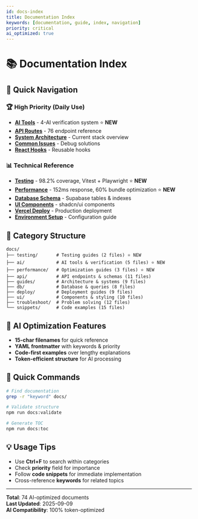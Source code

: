 ```yaml
---
id: docs-index
title: Documentation Index
keywords: [documentation, guide, index, navigation]
priority: critical
ai_optimized: true
---
```


# 📚 Documentation Index

## 🚀 Quick Navigation

### 🏆 High Priority (Daily Use)
- **[AI Tools](ai/README.md)** - 4-AI verification system ⭐ **NEW**
- **[API Routes](api/routes.md)** - 76 endpoint reference
- **[System Architecture](guides/architecture.md)** - Current stack overview
- **[Common Issues](troubleshoot/common.md)** - Debug solutions
- **[React Hooks](snippets/hooks.md)** - Reusable hooks

### 📊 Technical Reference
- **[Testing](testing/README.md)** - 98.2% coverage, Vitest + Playwright ⭐ **NEW**
- **[Performance](performance/README.md)** - 152ms response, 60% bundle optimization ⭐ **NEW**
- **[Database Schema](db/schema.md)** - Supabase tables & indexes
- **[UI Components](ui/components.md)** - shadcn/ui components
- **[Vercel Deploy](deploy/vercel.md)** - Production deployment
- **[Environment Setup](deploy/env-setup.md)** - Configuration guide

## 📁 Category Structure

```
docs/
├── testing/       # Testing guides (2 files) ⭐ NEW
├── ai/            # AI tools & verification (5 files) ⭐ NEW
├── performance/   # Optimization guides (3 files) ⭐ NEW
├── api/           # API endpoints & schemas (11 files)
├── guides/        # Architecture & systems (9 files) 
├── db/            # Database & queries (8 files)
├── deploy/        # Deployment guides (9 files)
├── ui/            # Components & styling (10 files)
├── troubleshoot/  # Problem solving (12 files)
└── snippets/      # Code examples (15 files)
```

## 🎯 AI Optimization Features

- **15-char filenames** for quick reference
- **YAML frontmatter** with keywords & priority
- **Code-first examples** over lengthy explanations
- **Token-efficient structure** for AI processing

## 🔄 Quick Commands

```bash
# Find documentation
grep -r "keyword" docs/

# Validate structure
npm run docs:validate

# Generate TOC
npm run docs:toc
```

## 💡 Usage Tips

- Use **Ctrl+F** to search within categories
- Check **priority** field for importance
- Follow **code snippets** for immediate implementation
- Cross-reference **keywords** for related topics

---

**Total**: 74 AI-optimized documents  
**Last Updated**: 2025-09-09  
**AI Compatibility**: 100% token-optimized